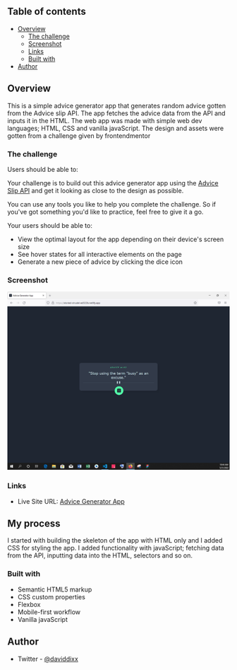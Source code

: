 ## Table of contents

- [Overview](#overview)
  - [The challenge](#the-challenge)
  - [Screenshot](#screenshot)
  - [Links](#links)
  - [Built with](#built-with)
- [Author](#author)

## Overview
This is a simple advice generator app that generates random advice gotten from the Advice slip API.
The app fetches the advice data from the API and inputs it in the HTML.
The web app was made with simple web dev languages; HTML, CSS and vanilla javaScript.
The design and assets were gotten from a challenge given by frontendmentor

### The challenge

Users should be able to:


Your challenge is to build out this advice generator app using the [Advice Slip API](https://api.adviceslip.com) and get it looking as close to the design as possible.

You can use any tools you like to help you complete the challenge. So if you've got something you'd like to practice, feel free to give it a go.

Your users should be able to:

- View the optimal layout for the app depending on their device's screen size
- See hover states for all interactive elements on the page
- Generate a new piece of advice by clicking the dice icon

### Screenshot

![](/images/advice.PNG)

### Links

- Live Site URL: [Advice Generator App](https://storied-strudel-ed322b.netlify.app/)

## My process
I started with building the skeleton of the app with HTML only and I added CSS for styling the app. I added functionality with javaScript; fetching data from the API, inputting data into the HTML, selectors and so on. 

### Built with

- Semantic HTML5 markup
- CSS custom properties
- Flexbox
- Mobile-first workflow
- Vanilla javaScript

## Author
- Twitter - [@daviddixx](https://www.twitter.com/dixx_david)

